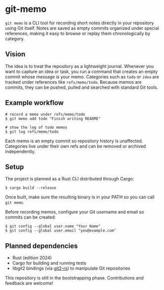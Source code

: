 # git-memo

`git memo` is a CLI tool for recording short notes directly in your repository using Git itself. Notes are saved as empty commits organized under special references, making it easy to browse or replay them chronologically by category.

## Vision

The idea is to treat the repository as a lightweight journal. Whenever you want to capture an idea or task, you run a command that creates an empty commit whose message is your memo. Categories such as `todo` or `idea` are tracked under references like `refs/memo/todo`. Because memos are commits, they can be pushed, pulled and searched with standard Git tools.

## Example workflow

```
# record a memo under refs/memo/todo
$ git memo add todo "Finish writing README"

# show the log of todo memos
$ git log refs/memo/todo
```

Each memo is an empty commit so repository history is unaffected. Categories live under their own refs and can be removed or archived independently.

## Setup

The project is planned as a Rust CLI distributed through Cargo:

```
$ cargo build --release
```

Once built, make sure the resulting binary is in your PATH so you can call `git memo`.

Before recording memos, configure your Git username and email so commits can be created:

```
$ git config --global user.name "Your Name"
$ git config --global user.email "you@example.com"
```

## Planned dependencies

- Rust (edition 2024)
- Cargo for building and running tests
- libgit2 bindings (via [git2-rs](https://github.com/rust-lang/git2-rs)) to manipulate Git repositories

This repository is still in the bootstrapping phase. Contributions and feedback are welcome!

